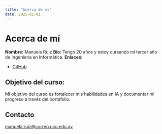 ```yaml
---
title: "Acerca de mí"
date: 2025-01-01
---
```


# Acerca de mí

**Nombre:** Manuela Ruiz
**Bio:** Tengo 20 años y estoy cursando mi tercer año de Ingeniería en Informática.
**Enlaces:**  
- [GitHub](https://github.com/manuruiz5)  


## Objetivo del curso:
Mi objetivo del curso es fortalecer mis habilidades en IA y documentar mi progreso a través del portafolio. 

## Contacto
manuela.ruiz@correo.ucu.edu.uy
